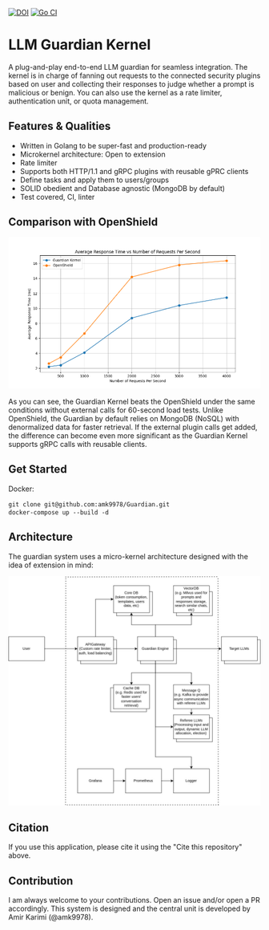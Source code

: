 [![DOI](https://zenodo.org/badge/872898055.svg)](https://doi.org/10.5281/zenodo.14211991)
[![Go CI](https://github.com/LLMGuardian/Guardian/actions/workflows/go.yml/badge.svg)](https://github.com/LLMGuardian/Guardian/actions/workflows/go.yml)

# LLM Guardian Kernel
A plug-and-play end-to-end LLM guardian for seamless integration.
The kernel is in charge of fanning out requests to the connected 
security plugins based on user and collecting their responses to judge whether a prompt
is malicious or benign. You can also use the kernel as a rate limiter, authentication unit, or quota management.

## Features & Qualities
- Written in Golang to be super-fast and production-ready
- Microkernel architecture: Open to extension
- Rate limiter
- Supports both HTTP/1.1 and gRPC plugins with reusable gPRC clients
- Define tasks and apply them to users/groups
- SOLID obedient and Database agnostic (MongoDB by default)
- Test covered, CI, linter


## Comparison with OpenShield

![Test](./docs/perf_results.png)

As you can see, the Guardian Kernel beats the OpenShield under the same conditions without external calls for 60-second load tests. Unlike OpenShield, the Guardian by default relies on MongoDB (NoSQL) with
denormalized data for faster retrieval. If the external plugin calls get added, the difference can become even more significant as the Guardian Kernel supports gRPC calls with reusable clients.

## Get Started
Docker:
```
git clone git@github.com:amk9978/Guardian.git
docker-compose up --build -d
```

## Architecture
The guardian system uses a micro-kernel architecture designed with the idea of extension in mind:

![Architecture](./docs/arch.jpg)


## Citation
If you use this application, please cite it using the "Cite this repository" above.

## Contribution
I am always welcome to your contributions. Open an issue and/or open a PR accordingly.
This system is designed and the central unit is developed by Amir Karimi (@amk9978).

